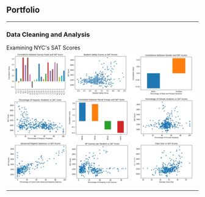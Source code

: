 ## Portfolio

---

### Data Cleaning and Analysis

Examining NYC's SAT Scores
<img src="images/NYC-thumbnail.png?raw=true"/>

---


